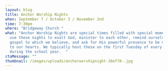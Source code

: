 ```yaml
---
layout: blog
title: Anchor Worship Nights
when: September 7 / October 5 / November 2nd
time: 7:30pm
where: "Bridgeway Church "
what: "Anchor Worship Nights are special times filled with special moments! We
  use these nights to exalt God, minister to each other, remind ourselves of the
  gospel to which we believe, and ask for His powerful presence to be made known
  to our hearts. We typically host these on the first Tuesday of every month
  during the school year.  "
ctaMessage: ""
thumbnail: /images/uploads/anchorworshipnight-30of78-.jpg
---
```

